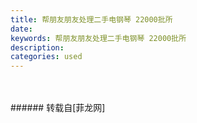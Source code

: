 ```yaml
---
title: 帮朋友朋友处理二手电钢琴 22000批所
date: 
keywords: 帮朋友朋友处理二手电钢琴 22000批所
description: 
categories: used
---
```

<td class="t_f" id="postmessage_3088336">

<br/>
<img alt="" border="0" class="zoom" data-cf-modified-62d5df43b6cb0d6d39347f29-="" file="http://www.flw.ph/data/appbyme/upload/image/201902/21/pWlJf0a3jnoB.jpg" id="aimg_Nm5uG" lazyloadthumb="1" onclick="" onmouseover="" src="http://www.flw.ph/data/appbyme/upload/image/201902/21/pWlJf0a3jnoB.jpg"/><br/>
<br/>
</td>
###### 转载自[菲龙网]